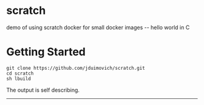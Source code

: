 # scratch
demo of using scratch docker for small docker images -- hello world in C


# Getting Started 

```
git clone https://github.com/jduimovich/scratch.git
cd scratch
sh lbuild
```

The output is self describing. 

---

